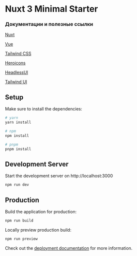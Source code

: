 # Nuxt 3 Minimal Starter

### Документации и полезные ссылки

[Nuxt](https://nuxt.com/docs/)

[Vue](https://vuejs.org/guide/introduction.html)

[Tailwind CSS](https://tailwindcss.com/docs/installation)

[Heroicons](https://heroicons.com/)

[HeadlessUI](https://headlessui.com/)

[Tailwind UI](https://tailwindui.com/components/preview)

## Setup

Make sure to install the dependencies:

```bash
# yarn
yarn install

# npm
npm install

# pnpm
pnpm install
```

## Development Server

Start the development server on http://localhost:3000

```bash
npm run dev
```

## Production

Build the application for production:

```bash
npm run build
```

Locally preview production build:

```bash
npm run preview
```

Check out the [deployment documentation](https://nuxt.com/docs/getting-started/deployment) for more information.
